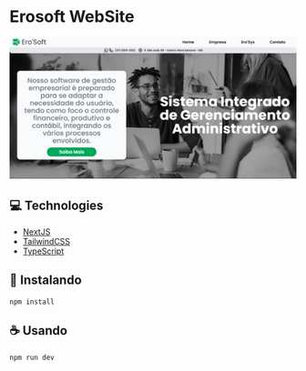 
# Erosoft WebSite
<butoon>
  <a href="http://www.erosoft.com.br/">
    <img src="/public/exemplo.png" alt="exemplo">
  </a>
</butoon>
  
## 💻 Technologies

- [NextJS](https://nextjs.org/)
- [TailwindCSS](https://tailwindcss.com/)
- [TypeScript](https://www.typescriptlang.org/)

## 🚀 Instalando 
```
npm install
```
## ☕ Usando 
```
npm run dev
```
